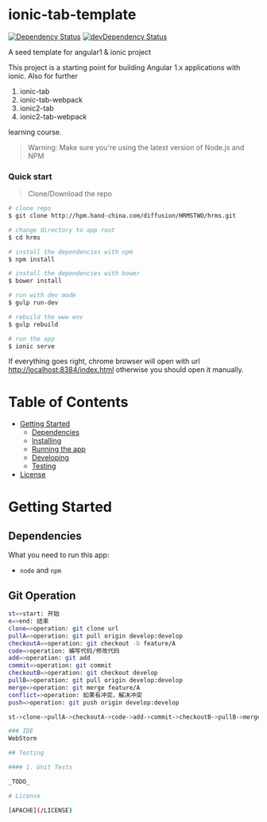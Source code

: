 # ionic-tab-template

[![Dependency Status](https://david-dm.org/snipking/angular1-onsen/status.svg)](https://david-dm.org/snipking/angular1-onsen#info=dependencies) [![devDependency Status](https://david-dm.org/snipking/angular1-onsen/dev-status.svg)](https://david-dm.org/snipking/angular1-onsen#info=devDependencies)

A seed template for angular1 & ionic project

This project is a starting point for building Angular 1.x applications with ionic. Also for further

1. ionic-tab
2. ionic-tab-webpack
3. ionic2-tab
4. ionic2-tab-webpack

learning course.

>Warning: Make sure you're using the latest version of Node.js and NPM

### Quick start

> Clone/Download the repo

```bash
# clone repo
$ git clone http://hpm.hand-china.com/diffusion/HRMSTWO/hrms.git

# change directory to app root
$ cd hrms

# install the dependencies with npm
$ npm install

# install the dependencies with bower
$ bower install

# run with dev mode
$ gulp run-dev

# rebuild the www env
$ gulp rebuild

# run the app
$ ionic serve
```

If everything goes right, chrome browser will open with url [http://localhost:8384/index.html](http://localhost:8384/index.html)
otherwise you should open it manually.

# Table of Contents

* [Getting Started](#getting-started)
    * [Dependencies](#dependencies)
    * [Installing](#installing)
    * [Running the app](#running-the-app)
    * [Developing](#developing)
    * [Testing](#testing)
* [License](#license)

# Getting Started

## Dependencies

What you need to run this app:
* `node` and `npm`

## Git Operation
```bash
st=>start: 开始
e=>end: 结束
clone=>operation: git clone url
pullA=>operation: git pull origin develop:develop
checkoutA=>operation: git checkout -b feature/A
code=>operation: 编写代码/修改代码
add=>operation: git add
commit=>operation: git commit
checkoutB=>operation: git checkout develop
pullB=>operation: git pull origin develop:develop
merge=>operation: git merge feature/A
conflict=>operation: 如果有冲突，解决冲突
push=>operation: git push origin develop:develop

st->clone->pullA->checkoutA->code->add->commit->checkoutB->pullB->merge->conflict->push->e

### IDE
WebStorm

## Testing

#### 1. Unit Tests

_TODO_

# License

[APACHE](/LICENSE)
